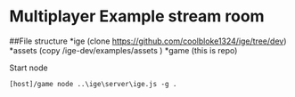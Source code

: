 # Multiplayer Example stream room

##File structure
*ige	(clone https://github.com/coolbloke1324/ige/tree/dev)
*assets (copy /ige-dev/examples/assets )
*game (this is repo)
	
Start node 

	[host]/game node ..\ige\server\ige.js -g .